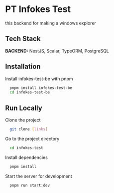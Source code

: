 
# PT Infokes Test

this backend for making a windows explorer


## Tech Stack

**BACKEND:** NestJS, Scalar, TypeORM, PostgreSQL


## Installation

Install infokes-test-be with pnpm

```bash
  pnpm install infokes-test-be
  cd infokes-test-be
```
    
## Run Locally

Clone the project

```bash
  git clone [links]
```

Go to the project directory

```bash
  cd infokes-test
```

Install dependencies

```bash
  pnpm install
```

Start the server for development

```bash
  pnpm run start:dev
```


